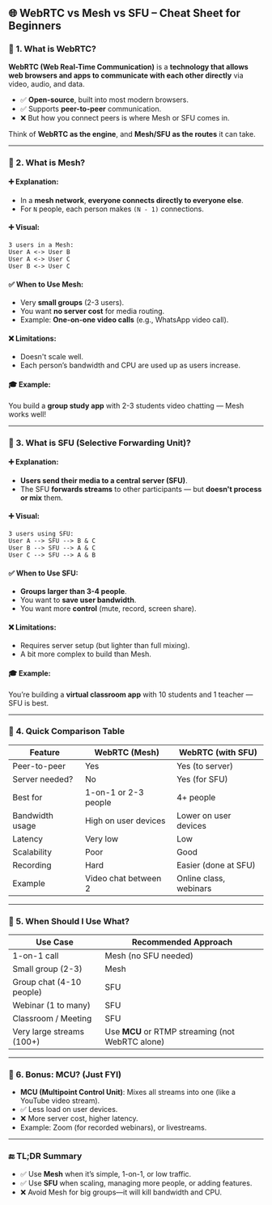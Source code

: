 ## 🌐 WebRTC vs Mesh vs SFU – Cheat Sheet for Beginners

### 🔷 1. What is WebRTC?

**WebRTC (Web Real-Time Communication)** is a **technology that allows web browsers and apps to communicate with each other directly** via video, audio, and data.

* ✅ **Open-source**, built into most modern browsers.
* ✅ Supports **peer-to-peer** communication.
* ❌ But how you connect peers is where Mesh or SFU comes in.

Think of **WebRTC as the engine**, and **Mesh/SFU as the routes** it can take.

---

### 🔷 2. What is Mesh?

#### ➕ Explanation:

* In a **mesh network**, **everyone connects directly to everyone else**.
* For `N` people, each person makes `(N - 1)` connections.

#### ➕ Visual:

```
3 users in a Mesh:
User A <-> User B
User A <-> User C
User B <-> User C
```

#### ✅ When to Use Mesh:

* Very **small groups** (2-3 users).
* You want **no server cost** for media routing.
* Example: **One-on-one video calls** (e.g., WhatsApp video call).

#### ❌ Limitations:

* Doesn't scale well.
* Each person’s bandwidth and CPU are used up as users increase.

#### 🎓 Example:

You build a **group study app** with 2-3 students video chatting — Mesh works well!

---

### 🔷 3. What is SFU (Selective Forwarding Unit)?

#### ➕ Explanation:

* **Users send their media to a central server (SFU)**.
* The SFU **forwards streams** to other participants — but **doesn't process or mix** them.

#### ➕ Visual:

```
3 users using SFU:
User A --> SFU --> B & C
User B --> SFU --> A & C
User C --> SFU --> A & B
```

#### ✅ When to Use SFU:

* **Groups larger than 3-4 people**.
* You want to **save user bandwidth**.
* You want more **control** (mute, record, screen share).

#### ❌ Limitations:

* Requires server setup (but lighter than full mixing).
* A bit more complex to build than Mesh.

#### 🎓 Example:

You’re building a **virtual classroom app** with 10 students and 1 teacher — SFU is best.

---

### 🔷 4. Quick Comparison Table

| Feature         | WebRTC (Mesh)        | WebRTC (with SFU)      |
| --------------- | -------------------- | ---------------------- |
| Peer-to-peer    | Yes                  | Yes (to server)        |
| Server needed?  | No                   | Yes (for SFU)          |
| Best for        | 1-on-1 or 2-3 people | 4+ people              |
| Bandwidth usage | High on user devices | Lower on user devices  |
| Latency         | Very low             | Low                    |
| Scalability     | Poor                 | Good                   |
| Recording       | Hard                 | Easier (done at SFU)   |
| Example         | Video chat between 2 | Online class, webinars |

---

### 🔷 5. When Should I Use What?

| Use Case                  | Recommended Approach                             |
| ------------------------- | ------------------------------------------------ |
| 1-on-1 call               | Mesh (no SFU needed)                             |
| Small group (2-3)         | Mesh                                             |
| Group chat (4-10 people)  | SFU                                              |
| Webinar (1 to many)       | SFU                                              |
| Classroom / Meeting       | SFU                                              |
| Very large streams (100+) | Use **MCU** or RTMP streaming (not WebRTC alone) |

---

### 🔷 6. Bonus: MCU? (Just FYI)

* **MCU (Multipoint Control Unit)**: Mixes all streams into one (like a YouTube video stream).
* ✅ Less load on user devices.
* ❌ More server cost, higher latency.
* Example: Zoom (for recorded webinars), or livestreams.

---

### 🔚 TL;DR Summary

* ✅ Use **Mesh** when it’s simple, 1-on-1, or low traffic.
* ✅ Use **SFU** when scaling, managing more people, or adding features.
* ❌ Avoid Mesh for big groups—it will kill bandwidth and CPU.
